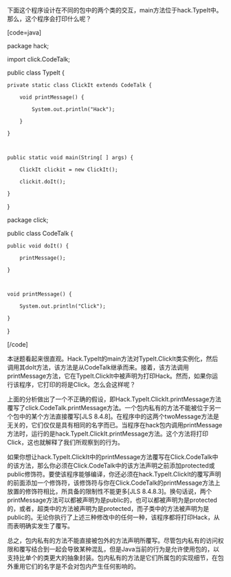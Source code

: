 下面这个程序设计在不同的包中的两个类的交互，main方法位于hack.TypeIt中。那么，这个程序会打印什么呢？ 
[code=java]
package hack;
import click.CodeTalk;
public class TypeIt {
    private static class ClickIt extends CodeTalk {
        void printMessage() {
            System.out.println("Hack");
        }
    }

    public static void main(String[ ] args) {
        ClickIt clickit = new ClickIt();
        clickit.doIt();
    }
}

package click;
public class CodeTalk {
    public void doIt() {
        printMessage();
    }

    void printMessage() {
        System.out.println("Click");
    }
}
[/code]
本谜题看起来很直观。Hack.TypeIt的main方法对TypeIt.ClickIt类实例化，然后调用其doIt方法，该方法是从CodeTalk继承而来。接着，该方法调用printMessage方法，它在TypeIt.ClickIt中被声明为打印Hack。然而，如果你运行该程序，它打印的将是Click。怎么会这样呢？ 
上面的分析做出了一个不正确的假设，即Hack.TypeIt.ClickIt.printMessage方法覆写了click.CodeTalk.printMessage方法。一个包内私有的方法不能被位于另一个包中的某个方法直接覆写[JLS 8.4.8]。在程序中的这两个twoMessage方法是无关的，它们仅仅是具有相同的名字而已。当程序在hack包内调用printMessage方法时，运行的是hack.TypeIt.ClickIt.printMessage方法。这个方法将打印Click，这也就解释了我们所观察到的行为。 
如果你想让hack.TypeIt.ClickIt中的printMessage方法覆写在Click.CodeTalk中的该方法，那么你必须在Click.CodeTalk中的该方法声明之前添加protected或public修饰符。要使该程序能够编译，你还必须在hack.TypeIt.ClickIt的覆写声明的前面添加一个修饰符，该修饰符与你在Click.CodeTalk的printMessage方法上放置的修饰符相比，所具备的限制性不能更多[JLS 8.4.8.3]。换句话说，两个printMessage方法可以都被声明为是public的，也可以都被声明为是protected的，或者，超类中的方法被声明为是protected，而子类中的方法被声明为是public的。无论你执行了上述三种修改中的任何一种，该程序都将打印Hack，从而表明确实发生了覆写。 
总之，包内私有的方法不能直接被包外的方法声明所覆写。尽管包内私有的访问权限和覆写结合到一起会导致某种混乱，但是Java当前的行为是允许使用包的，以支持比单个的类更大的抽象封装。包内私有的方法是它们所属包的实现细节，在包外重用它们的名字是不会对包内产生任何影响的。